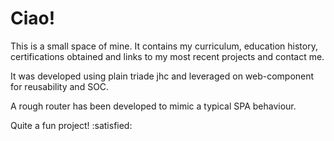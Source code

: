 # Ciao!
<p>
This is a small space of mine. It contains my curriculum, education history, certifications obtained and links to my most recent projects and contact me.
</p>

<p>
It was developed using plain triade jhc and leveraged on web-component for reusability and SOC.
</p>

<p>
A rough router has been developed to mimic a typical SPA behaviour.
</p>

<p>
Quite a fun project! :satisfied:
</p>